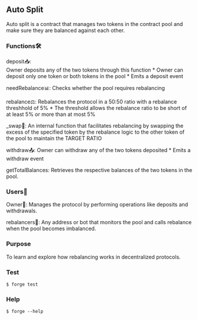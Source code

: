 ## Auto Split

Auto split is a contract that manages two tokens in the contract pool and make sure they are balanced against each other. 


### Functions🛠️

deposit📥:     
        Owner deposits any of the two tokens through this function
        * Owner can deposit only one token or both tokens in the pool
        * Emits a deposit event

needRebalance📊: 
        Checks whether the pool requires rebalancing

rebalance⚖️: 
        Rebalances the protocol in a 50:50 ratio with a rebalance threshhold of 5%
        * The threshold allows the rebalance ratio to be short of at least 5% or more than at most 5%

_swap🔄: 
        An internal function that facilitates rebalancing by swapping the excess of the specified token by the rebalance logic to the other token of the pool to maintain the TARGET RATIO

withdraw📤: 
        Owner can withdraw any of the two tokens deposited
        * Emits a withdraw event

getTotalBalances: 
        Retrieves the respective balances of the two tokens in the pool.


### Users👥

Owner👑: 
        Manages the protocol by performing operations like deposits and withdrawals.

rebalancers🤖: 
        Any address or bot that monitors the pool and calls rebalance when the pool becomes imbalanced.

### Purpose
To learn and explore how rebalancing works in decentralized protocols.


### Test

```shell
$ forge test
```

### Help

```shell
$ forge --help
```
